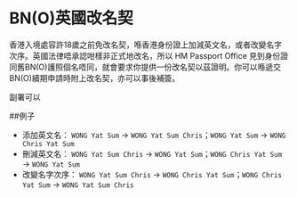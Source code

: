 # BN(O)英國改名契

香港入境處容許18歲之前免改名契，喺香港身份證上加減英文名，或者改變名字次序。英國法律唔承認咁樣非正式地改名，所以 HM Passport Office 見到身份證同舊BN(O)護照個名唔同，就會要求你提供一份改名契以茲證明。你可以喺遞交BN(O)續期申請時附上改名契，亦可以事後補簽。

副署可以

##例子

* 添加英文名： `WONG Yat Sum` → `WONG Yat Sum Chris`；`WONG Yat Sum` → `WONG Chris Yat Sum`
* 刪減英文名： `WONG Yat Sum Chris` → `WONG Yat Sum`；`WONG Chris Yat Sum` → `WONG Yat Sum`
* 改變名字次序： `WONG Yat Sum Chris` → `WONG Chris Yat Sum`；`WONG Chris Yat Sum` → `WONG Yat Sum Chris`
